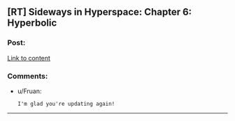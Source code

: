 ## [RT] Sideways in Hyperspace: Chapter 6: Hyperbolic

### Post:

[Link to content](https://sidewaysfiction.wordpress.com/2016/12/18/hyperbolic/)

### Comments:

- u/Fruan:
  ```
  I'm glad you're updating again!
  ```

---

